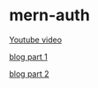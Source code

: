 # mern-auth

[Youtube video](https://www.youtube.com/watch?v=R4AhvYORZRY)

[blog part 1](https://www.traversymedia.com/blog/mern-crash-course-part-1)

[blog part 2](https://www.traversymedia.com/blog/mern-crash-course-part-2)
